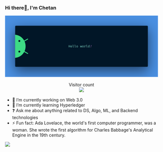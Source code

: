 ### Hi there👋, I'm Chetan 

<img src="https://github.com/Lootera69/Lootera69/blob/main/resources/banner.png" alt="Hello world">

<p align="center"> 
  Visitor count<br>
  <img src="https://profile-counter.glitch.me/lootera69/count.svg" />
</p>

- 🔭 I’m currently working on Web 3.0
- 🌱 I’m currently learning Hyperledger
- ❓ Ask me about anything related to DS, Algo, ML, and Backend technologies
- ⚡ Fun fact: Ada Lovelace, the world's first computer programmer, was a woman. She wrote the first algorithm for Charles Babbage's Analytical Engine in the 19th century.

<a href="https://www.instagram.com/harshitbaazi/">
  <img height="50" src="https://user-images.githubusercontent.com/46517096/166974368-9798f39f-1f46-499c-b14e-81f0a3f83a06.png"/>
</a>

